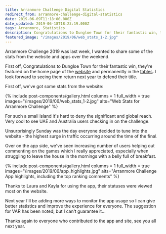 ```yaml
---
title: Arranmore Challenge Digital Statistics
redirect_from: arranmore-challenge-digital-statistics
date: 2019-06-09T11:18:00.000Z
date_updated: 2019-06-18T18:23:19.000Z
tags: Arranmore, Statistics
description: Congratulations to Dungloe Town for their fantastic win, they're featured on the home page of the website and permanently in the tables. I look forward to seeing them return next year to defend their title.
featured_image: "/images/2019/06/web_stats_1-2.jpg"
---
```


Arranmore Challenge 2019 was last week, I wanted to share some of the stats from the website and apps over the weekend.

First off, Congratulations to Dungloe Town for their fantastic win, they're featured on the home page of the [website](https://arranmorechallenge.com) and permanently in the [tables](https://arranmorechallenge.com/about). I look forward to seeing them return next year to defend their title.

First off, we've got some stats from the website:
<!-- ![](/images/2019/06/web_stats_1-2.jpg) -->
{% include post-components/gallery.html
	columns = 1
	full_width = true
	images="/images/2019/06/web_stats_1-2.jpg"
	alts="Web Stats for Arranmore Challenge"
%}

For such a small island it's hard to deny the significant and global reach. Very cool to see UAE and Australia users checking in on the challenge.

Unsurprisingly Sunday was the day everyone decided to tune into the website - the highest surge in traffic occurring around the time of the final.

Over on the app side, we've seen increasing number of users helping out commenting on the games which I really appreciated, especially when struggling to leave the house in the mornings with a belly full of breakfast.
<!-- ![](/images/2019/06/app_highlights.jpg)Arranmore Challenge App highlights, including the top ranking comments. -->

{% include post-components/gallery.html
	columns = 1
	full_width = true
	images="/images/2019/06/app_highlights.jpg"
	alts="Arranmore Challenge App highlights, including the top ranking comments"
%}

Thanks to Laura and Kayla for using the app, their statuses were viewed most on the website.

Next year I'll be adding more ways to monitor the app usage so I can give better statistics and improve the experience for everyone. The suggestion for VAR has been noted, but I can't guarantee it...

Thanks again to everyone who contributed to the app and site, see you all next year.
